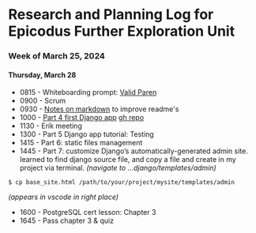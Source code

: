 # Research and Planning Log for Epicodus Further Exploration Unit
### Week of March 25, 2024

#### Thursday, March 28

* 0815 - Whiteboarding prompt: [Valid Paren](https://full-time.learnhowtoprogram.com/capstone/capstone-week-3/whiteboarding-practice---week-2)
* 0900 - Scrum
* 0930 - [Notes on markdown](https://www.markdownguide.org/basic-syntax/) to improve readme's
* 1000 - [Part 4 first Django app](https://docs.djangoproject.com/en/5.0/intro/tutorial04/) [gh repo](https://github.com/kimmykokonut/polls)
* 1130 - Erik meeting
* 1300 - Part 5 Django app tutorial: Testing
* 1415 - Part 6: static files management
* 1445 - Part 7: customize Django’s automatically-generated admin site. learned to find django source file, and copy a file and create in my project via terminal.
_(navigate to ...django/templates/admin)_ 
```
$ cp base_site.html /path/to/your/project/mysite/templates/admin
```
_(appears in vscode in right place)_
* 1600 - PostgreSQL cert lesson: Chapter 3
* 1645 - Pass chapter 3 & quiz
